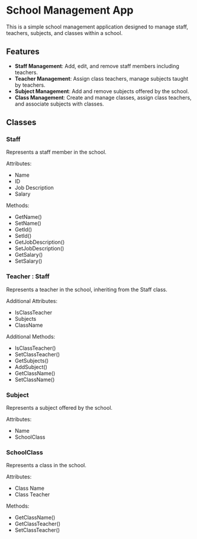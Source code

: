 # School Management App

This is a simple school management application designed to manage staff, teachers, subjects, and classes within a school.

## Features

- **Staff Management**: Add, edit, and remove staff members including teachers.
- **Teacher Management**: Assign class teachers, manage subjects taught by teachers.
- **Subject Management**: Add and remove subjects offered by the school.
- **Class Management**: Create and manage classes, assign class teachers, and associate subjects with classes.

## Classes

### Staff

Represents a staff member in the school.

Attributes:
- Name
- ID
- Job Description
- Salary

Methods:
- GetName()
- SetName()
- GetId()
- SetId()
- GetJobDescription()
- SetJobDescription()
- GetSalary()
- SetSalary()

### Teacher : Staff

Represents a teacher in the school, inheriting from the Staff class.

Additional Attributes:
- IsClassTeacher
- Subjects
- ClassName

Additional Methods:
- IsClassTeacher()
- SetClassTeacher()
- GetSubjects()
- AddSubject()
- GetClassName()
- SetClassName()

### Subject

Represents a subject offered by the school.

Attributes:
- Name
- SchoolClass

### SchoolClass

Represents a class in the school.

Attributes:
- Class Name
- Class Teacher

Methods:
- GetClassName()
- GetClassTeacher()
- SetClassTeacher()
